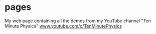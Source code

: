 # pages
My web page containing all the demos from my YouTube channel "Ten Minute Physics" www.youtube.com/c/TenMinutePhysics
